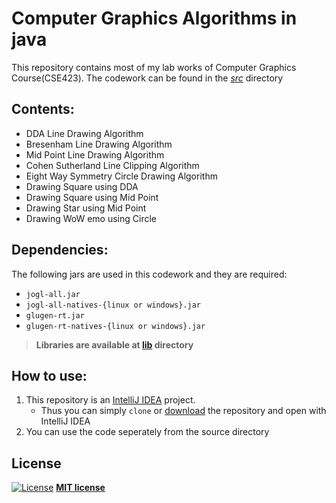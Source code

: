 # Computer Graphics Algorithms in java

This repository contains most of my lab works of Computer Graphics Course(CSE423). The codework can be found in the *[src](https://github.com/sajjad-ahmed/Computer-Graphics-Algorithms/tree/master/src)* directory

## Contents:
- DDA Line Drawing Algorithm
- Bresenham Line Drawing Algorithm
- Mid Point Line Drawing Algorithm
- Cohen Sutherland Line Clipping Algorithm
- Eight Way Symmetry Circle Drawing Algorithm
- Drawing Square using DDA
- Drawing Square using Mid Point
- Drawing Star using Mid Point
- Drawing WoW emo using Circle

## Dependencies:
The following jars are used in this codework and they are required:
- `jogl-all.jar`
- `jogl-all-natives-{linux or windows}.jar`
- `glugen-rt.jar`
- `glugen-rt-natives-{linux or windows}.jar`
>  **Libraries are available at [lib](/lib) directory**


## How to use:
1. This repository is an [IntelliJ IDEA](https://www.jetbrains.com/idea/download/) project. 
    - Thus you can simply `clone` or [download](https://github.com/sajjad-ahmed/Data-Structures/archive/master.zip) the repository and open with IntelliJ IDEA
2. You can use the code seperately from the source directory


## License

[![License](http://img.shields.io/:license-mit-blue.svg?style=flat-square)](http://badges.mit-license.org)
**[MIT license](http://opensource.org/licenses/mit-license.php)**
